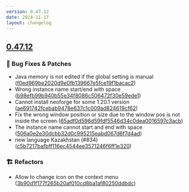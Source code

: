 ```yaml
---
version: 0.47.12
date: 2024-11-17
layout: changelog
---
```

## [0.47.12](#0.47.12)
### 🐛 Bug Fixes & Patches

- Java memory is not edited if the global setting is manual ([f0ed969be2020d9e0fb139667e5fce19f1bacac2](https://github.com/Voxelum/x-minecraft-launcher/commit/f0ed969be2020d9e0fb139667e5fce19f1bacac2))
- Wrong instance name start/end with space ([b98efb99b940b55e34f8086c506472f30e59ede1](https://github.com/Voxelum/x-minecraft-launcher/commit/b98efb99b940b55e34f8086c506472f30e59ede1))
- Cannot install neoforge for some 1.20.1 version ([ae691742fcebab9478e637c1c009ad824619cf62](https://github.com/Voxelum/x-minecraft-launcher/commit/ae691742fcebab9478e637c1c009ad824619cf62))
- Fix the wrong window position or size due to the window pos is not inside the screen ([65adf0d596d59fdf5546d34c0dea0016597c3acb](https://github.com/Voxelum/x-minecraft-launcher/commit/65adf0d596d59fdf5546d34c0dea0016597c3acb))
- The instance name cannot start and end with space ([506a0e2e30dcbb32d0c995215eabd067d6f7d4ad](https://github.com/Voxelum/x-minecraft-launcher/commit/506a0e2e30dcbb32d0c995215eabd067d6f7d4ad))
- new language Kazakhstan (#834) ([c5b7217bafbff116ec4544ee3571246f6ff1e320](https://github.com/Voxelum/x-minecraft-launcher/commit/c5b7217bafbff116ec4544ee3571246f6ff1e320))
### 🏗️ Refactors

- Allow to change icon on the context menu ([3b90d1f177f265b20af010cd8ba1af80250ddbdc](https://github.com/Voxelum/x-minecraft-launcher/commit/3b90d1f177f265b20af010cd8ba1af80250ddbdc))
